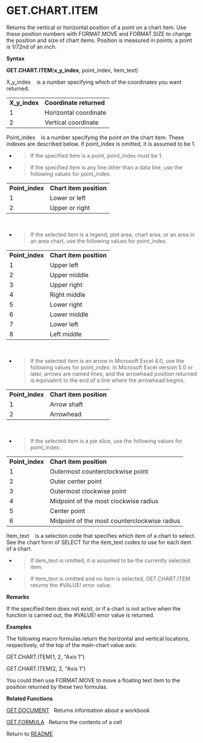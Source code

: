 # GET.CHART.ITEM

Returns the vertical or horizontal position of a point on a chart item.
Use these position numbers with FORMAT.MOVE and FORMAT.SIZE to change
the position and size of chart items. Position is measured in points; a
point is 1/72nd of an inch.

**Syntax**

**GET.CHART.ITEM**(**x\_y\_index**, point\_index, item\_text)

X\_y\_index&nbsp;&nbsp;&nbsp;&nbsp;is a number specifying which of the
coordinates you want returned.

|                 |                         |
| --------------- | ----------------------- |
| **X\_y\_index** | **Coordinate returned** |
| 1               | Horizontal coordinate   |
| 2               | Vertical coordinate     |

Point\_index&nbsp;&nbsp;&nbsp;&nbsp;is a number specifying the point on
the chart item. These indexes are described below. If point\_index is
omitted, it is assumed to be 1.

  - > If the specified item is a point, point\_index must be 1.

  - > If the specified item is any line other than a data line, use the
    > following values for point\_index.

|                  |                         |
| ---------------- | ----------------------- |
| **Point\_index** | **Chart item position** |
| 1                | Lower or left           |
| 2                | Upper or right          |

&nbsp;

  - > If the selected item is a legend, plot area, chart area, or an
    > area in an area chart, use the following values for point\_index.

|                  |                         |
| ---------------- | ----------------------- |
| **Point\_index** | **Chart item position** |
| 1                | Upper left              |
| 2                | Upper middle            |
| 3                | Upper right             |
| 4                | Right middle            |
| 5                | Lower right             |
| 6                | Lower middle            |
| 7                | Lower left              |
| 8                | Left middle             |

&nbsp;

  - > If the selected item is an arrow in Microsoft Excel 4.0, use the
    > following values for point\_index. In Microsoft Excel version 5.0
    > or later, arrows are named lines, and the arrowhead position
    > returned is equivalent to the end of a line where the arrowhead
    > begins.

|                  |                         |
| ---------------- | ----------------------- |
| **Point\_index** | **Chart item position** |
| 1                | Arrow shaft             |
| 2                | Arrowhead               |

&nbsp;

  - > If the selected item is a pie slice, use the following values for
    > point\_index.

|                  |                                              |
| ---------------- | -------------------------------------------- |
| **Point\_index** | **Chart item position**                      |
| 1                | Outermost counterclockwise point             |
| 2                | Outer center point                           |
| 3                | Outermost clockwise point                    |
| 4                | Midpoint of the most clockwise radius        |
| 5                | Center point                                 |
| 6                | Midpoint of the most counterclockwise radius |

Item\_text&nbsp;&nbsp;&nbsp;&nbsp;is a selection code that specifies
which item of a chart to select. See the chart form of SELECT for the
item\_text codes to use for each item of a chart.

  - > If item\_text is omitted, it is assumed to be the currently
    > selected item.

  - > If item\_text is omitted and no item is selected, GET.CHART.ITEM
    > returns the \#VALUE\! error value.


**Remarks**

If the specified item does not exist, or if a chart is not active when
the function is carried out, the \#VALUE\! error value is returned.

**Examples**

The following macro formulas return the horizontal and vertical
locations, respectively, of the top of the main-chart value axis:

GET.CHART.ITEM(1, 2, "Axis 1")

GET.CHART.ITEM(2, 2, "Axis 1")

You could then use FORMAT.MOVE to move a floating text item to the
position returned by these two formulas.

**Related Functions**

[GET.DOCUMENT](GET.DOCUMENT.md)&nbsp;&nbsp;&nbsp;Returns information about a workbook

[GET.FORMULA](GET.FORMULA.md)&nbsp;&nbsp;&nbsp;Returns the contents of a cell



Return to [README](README.md#G)

